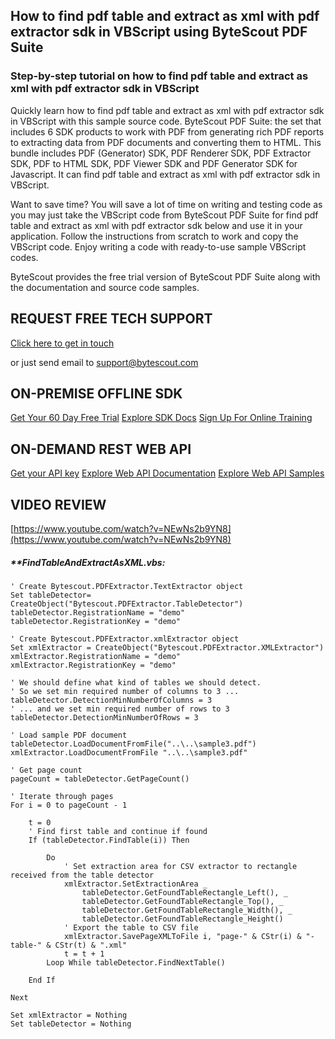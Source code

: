## How to find pdf table and extract as xml with pdf extractor sdk in VBScript using ByteScout PDF Suite

### Step-by-step tutorial on how to find pdf table and extract as xml with pdf extractor sdk in VBScript

Quickly learn how to find pdf table and extract as xml with pdf extractor sdk in VBScript with this sample source code. ByteScout PDF Suite: the set that includes 6 SDK products to work with PDF from generating rich PDF reports to extracting data from PDF documents and converting them to HTML. This bundle includes PDF (Generator) SDK, PDF Renderer SDK, PDF Extractor SDK, PDF to HTML SDK, PDF Viewer SDK and PDF Generator SDK for Javascript. It can find pdf table and extract as xml with pdf extractor sdk in VBScript.

Want to save time? You will save a lot of time on writing and testing code as you may just take the VBScript code from ByteScout PDF Suite for find pdf table and extract as xml with pdf extractor sdk below and use it in your application. Follow the instructions from scratch to work and copy the VBScript code. Enjoy writing a code with ready-to-use sample VBScript codes.

ByteScout provides the free trial version of ByteScout PDF Suite along with the documentation and source code samples.

## REQUEST FREE TECH SUPPORT

[Click here to get in touch](https://bytescout.zendesk.com/hc/en-us/requests/new?subject=ByteScout%20PDF%20Suite%20Question)

or just send email to [support@bytescout.com](mailto:support@bytescout.com?subject=ByteScout%20PDF%20Suite%20Question) 

## ON-PREMISE OFFLINE SDK 

[Get Your 60 Day Free Trial](https://bytescout.com/download/web-installer?utm_source=github-readme)
[Explore SDK Docs](https://bytescout.com/documentation/index.html?utm_source=github-readme)
[Sign Up For Online Training](https://academy.bytescout.com/)


## ON-DEMAND REST WEB API

[Get your API key](https://pdf.co/documentation/api?utm_source=github-readme)
[Explore Web API Documentation](https://pdf.co/documentation/api?utm_source=github-readme)
[Explore Web API Samples](https://github.com/bytescout/ByteScout-SDK-SourceCode/tree/master/PDF.co%20Web%20API)

## VIDEO REVIEW

[https://www.youtube.com/watch?v=NEwNs2b9YN8](https://www.youtube.com/watch?v=NEwNs2b9YN8)




<!-- code block begin -->

##### ****FindTableAndExtractAsXML.vbs:**
    
```
' Create Bytescout.PDFExtractor.TextExtractor object
Set tableDetector= CreateObject("Bytescout.PDFExtractor.TableDetector")
tableDetector.RegistrationName = "demo"
tableDetector.RegistrationKey = "demo"

' Create Bytescout.PDFExtractor.xmlExtractor object
Set xmlExtractor = CreateObject("Bytescout.PDFExtractor.XMLExtractor")
xmlExtractor.RegistrationName = "demo"
xmlExtractor.RegistrationKey = "demo"

' We should define what kind of tables we should detect.
' So we set min required number of columns to 3 ...
tableDetector.DetectionMinNumberOfColumns = 3
' ... and we set min required number of rows to 3
tableDetector.DetectionMinNumberOfRows = 3

' Load sample PDF document
tableDetector.LoadDocumentFromFile("..\..\sample3.pdf")
xmlExtractor.LoadDocumentFromFile "..\..\sample3.pdf"

' Get page count
pageCount = tableDetector.GetPageCount()

' Iterate through pages
For i = 0 to pageCount - 1 
 
	t = 0
	' Find first table and continue if found
	If (tableDetector.FindTable(i)) Then

		Do
			' Set extraction area for CSV extractor to rectangle received from the table detector
			xmlExtractor.SetExtractionArea _
				tableDetector.GetFoundTableRectangle_Left(), _
				tableDetector.GetFoundTableRectangle_Top(), _
				tableDetector.GetFoundTableRectangle_Width(), _
				tableDetector.GetFoundTableRectangle_Height()
			' Export the table to CSV file
			xmlExtractor.SavePageXMLToFile i, "page-" & CStr(i) & "-table-" & CStr(t) & ".xml"
			t = t + 1
		Loop While tableDetector.FindNextTable()
		
	End If

Next

Set xmlExtractor = Nothing
Set tableDetector = Nothing


```

<!-- code block end -->